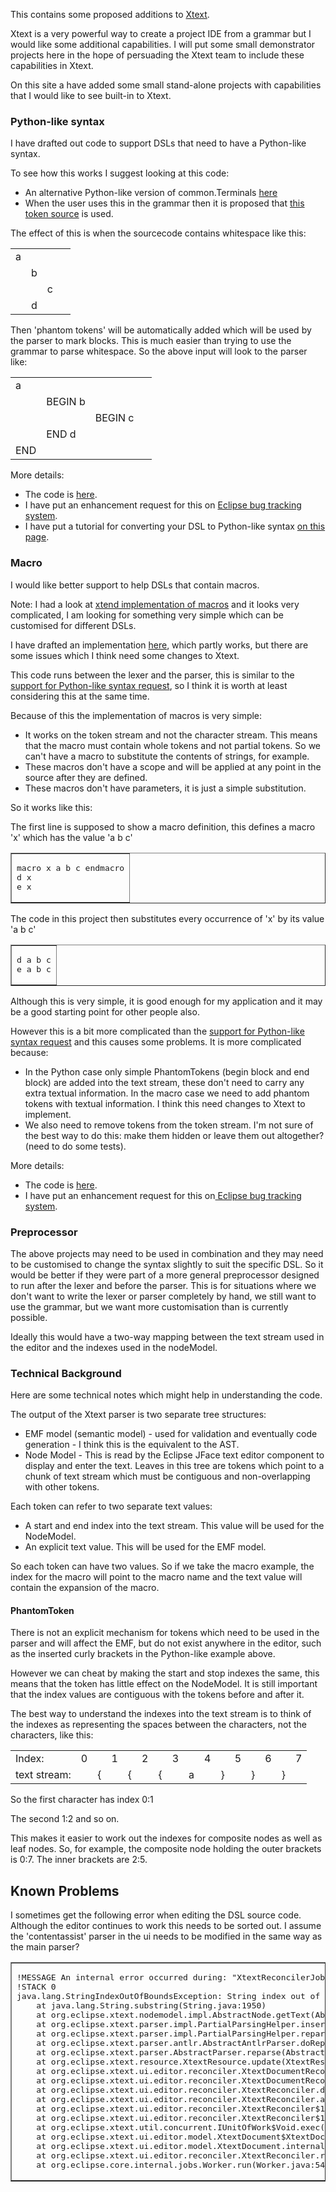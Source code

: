 <p>This contains some proposed additions to <a href="https://github.com/eclipse/xtext">Xtext</a>.</p>
<p>Xtext is a very powerful way to create a project IDE from a grammar but I would like some additional capabilities. I will put some small demonstrator projects here in the hope of persuading the Xtext team to include these capabilities in Xtext.</p>
<p>On this site a have added some small stand-alone projects with capabilities that I would like to see built-in to Xtext. </p>
<h3>Python-like syntax</h3>
<p>I have drafted out code to support DSLs that need to have a Python-like syntax. </p>
<p>To see how this works I suggest looking at this code:</p>
<ul>
  <li>An alternative Python-like version of common.Terminals <a href="https://github.com/martinbaker/xtextadd/blob/master/whitespaceblock/com.euclideanspace.whitespaceblock/src/com/euclideanspace/whitespaceblock/common2/PythonTerminals.xtext">here</a></li>
  <li> When the user uses this in the grammar then it is proposed that <a href="https://github.com/martinbaker/xtextadd/blob/master/whitespaceblock/com.euclideanspace.whitespaceblock/src/com/euclideanspace/whitespaceblock/PythonesqueTokenSource.java">this token source</a> is used.</li>
</ul>
<p>The effect of this is when the sourcecode contains whitespace like this:</p>
<table>
  <tr>
    <td>a</td>
    <td>&nbsp;</td>
    <td>&nbsp;</td>
    <td>&nbsp;</td>
  </tr>
  <tr>
    <td>&nbsp;</td>
    <td>b</td>
    <td>&nbsp;</td>
    <td>&nbsp;</td>
  </tr>
  <tr>
    <td>&nbsp;</td>
    <td>&nbsp;</td>
    <td>c</td>
    <td>&nbsp;</td>
  </tr>
  <tr>
    <td>&nbsp;</td>
    <td>d</td>
    <td>&nbsp;</td>
    <td>&nbsp;</td>
  </tr>
</table>
<p>Then 'phantom tokens' will be automatically added which will be used by the parser to mark blocks. This is much easier than trying to use the grammar to parse whitespace. So the above input will look to the parser like:</p>
<table>
  <tr>
    <td>a</td>
    <td>&nbsp;</td>
    <td>&nbsp;</td>
    <td>&nbsp;</td>
  </tr>
  <tr>
    <td>&nbsp;</td>
    <td>BEGIN b</td>
    <td>&nbsp;</td>
    <td>&nbsp;</td>
  </tr>
  <tr>
    <td>&nbsp;</td>
    <td>&nbsp;</td>
    <td>BEGIN c</td>
    <td>&nbsp;</td>
  </tr>
  <tr>
    <td>&nbsp;</td>
    <td>END d</td>
    <td>&nbsp;</td>
    <td>&nbsp;</td>
  </tr>
  <tr>
    <td>END</td>
    <td>&nbsp;</td>
    <td>&nbsp;</td>
    <td>&nbsp;</td>
  </tr>
</table>
<p>More details:</p>
<ul>
  <li>The code is <a href="https://github.com/martinbaker/xtextadd/tree/master/whitespaceblock">here</a>. </li>
  <li>I have put an enhancement request for this on <a href="https://bugs.eclipse.org/bugs/show_bug.cgi?id=451838">Eclipse bug tracking system</a>. </li>
  <li>I have put a tutorial for converting your DSL to Python-like syntax <a href="https://github.com/martinbaker/xtextadd/tree/master/pbase">on this page</a>. </li>
</ul>
<h3>Macro</h3>
<p>I would like better support to help DSLs that contain macros.</p>
<p>Note: I had a look at <a href="https://github.com/eclipse/xtext/tree/master/plugins/org.eclipse.xtend.lib.macro">xtend implementation of macros</a> and it looks very complicated, I am looking for something very simple which can be customised for different DSLs.</p>
<p>I have drafted an implementation <a href="https://github.com/martinbaker/xtextadd/tree/master/macro">here</a>, which partly works, but there are some issues which I think need some changes to Xtext. </p>
<p>This code runs between the lexer and the parser, this is similar to the <a href="https://bugs.eclipse.org/bugs/show_bug.cgi?id=451838">support for Python-like syntax request</a>, so I think it is worth at least considering this at the same time.</p>
<p>Because of this the implementation of macros is very simple:</p>
<ul>
  <li>It works on the token stream and not the character stream. This means that the macro must contain whole tokens and not partial tokens. So we can't have a macro to substitute the contents of strings, for example. </li>
  <li>These macros don't have a scope and will be applied at any point in the source after they are defined. </li>
  <li>These macros don't have parameters, it is just a simple substitution.</li>
</ul>
<p>So it works like this: </p>
<p>The first line is supposed to show a macro definition, this defines a macro 'x' which has the value 'a b c' </p>
<table border="1">
  <tr>
    <td><pre>macro x a b c endmacro
d x
e x</pre></td>
  </tr>
</table>
<p>The code in this project then substitutes every occurrence of 'x' by its value 'a b c' </p>
<table border="1">
  <tr>
    <td><pre>d a b c
e a b c</pre></td>
  </tr>
</table>
<p>Although this is very simple, it is good enough for my application and it may be a good starting point for other people also. </p>
<p>However this is a bit more complicated than the <a href="https://bugs.eclipse.org/bugs/show_bug.cgi?id=451838">support for Python-like syntax request</a> and this causes some problems. It is more complicated because:</p>
<ul>
  <li>In the Python case only simple PhantomTokens (begin block and end block) are added into the text stream, these don't need to carry any extra textual information. In the macro case we need to add phantom tokens with textual information. I think this need changes to Xtext to implement. </li>
  <li>We also need to remove tokens  from the token stream. I'm not sure of the best way to do this: make them hidden or leave them out altogether? (need to do some tests).</li>
</ul>
<p>More details:</p>
<ul>
  <li>The code is <a href="https://github.com/martinbaker/xtextadd/tree/master/macro">here</a>. </li>
  <li>I have put an enhancement request for this on<a href="https://bugs.eclipse.org/bugs/show_bug.cgi?id=452232"> Eclipse bug tracking system</a>.</li>
</ul>
<h3>Preprocessor</h3>
<p>The above projects may need to be used in combination and they may need to be customised to change the syntax slightly to suit the specific DSL. So it would be better if they were part of a more general preprocessor designed to run after the lexer and before the  parser. This is for situations where we don't want to write the lexer or parser completely by hand, we still want to use the grammar, but we want more customisation than is currently possible.</p>
<p>Ideally this would have a two-way mapping between the text stream used in the editor and the indexes used in the nodeModel.  </p>
<h3>Technical Background</h3>
<p>Here are some technical notes which might help in understanding the code. </p>
<p>The output of the Xtext parser is two separate tree structures:</p>
<ul>
  <li>EMF model (semantic model) - used for validation and eventually code generation - I think this is the equivalent to the AST.</li>
  <li>Node Model - This is read by the Eclipse JFace text editor component to display and enter the text. Leaves in this tree are tokens which point to a chunk of text stream which must be contiguous and non-overlapping with other tokens.</li>
</ul>
<p>Each token can refer to two separate text values:</p>
<ul>
  <li>A start and end index into the text stream. This value will be used for the NodeModel. </li>
  <li>An explicit text value.   This will be used for the EMF model.</li>
</ul>
<p>So each token can have two values. So if we take the macro example, the index for the macro will point to the macro name and the text value will contain the expansion of the macro. </p>
<h4>PhantomToken</h4>
<p>There is not an explicit mechanism for tokens which need to be used in the parser and will affect the EMF, but do not exist anywhere in the editor, such as the inserted curly brackets in the Python-like example above.</p>
<p>However we can cheat by making the start and stop indexes the same, this means that the token has little effect on the  NodeModel. It is still important that the index values are contiguous with the tokens before and after it.</p>
<p>The best way to understand the indexes into the text stream is to think of the indexes as representing the spaces between the characters, not the characters, like this:  </p>
<table>
  <tr>
    <td>Index:</td>
    <td>0</td>
    <td>&nbsp;</td>
    <td>1</td>
    <td>&nbsp;</td>
    <td>2</td>
    <td>&nbsp;</td>
    <td>3</td>
    <td>&nbsp;</td>
    <td>4</td>
    <td>&nbsp;</td>
    <td>5</td>
    <td>&nbsp;</td>
    <td>6</td>
    <td>&nbsp;</td>
    <td>7</td>
  </tr>
  <tr>
    <td>text stream:</td>
    <td>&nbsp;</td>
    <td>{</td>
    <td>&nbsp;</td>
    <td>{</td>
    <td>&nbsp;</td>
    <td>{</td>
    <td>&nbsp;</td>
    <td>a</td>
    <td>&nbsp;</td>
    <td>}</td>
    <td>&nbsp;</td>
    <td>}</td>
    <td>&nbsp;</td>
    <td>}</td>
    <td>&nbsp;</td>
  </tr>
</table>
<p>So the first character has index 0:1</p>
<p>The second 1:2 and so on.</p>
<p>This makes it easier to work out the indexes for composite nodes as well as leaf nodes. So, for example, the composite node holding the outer brackets is 0:7. The inner brackets are 2:5.  </p>
<h2>Known Problems</h2>
<p>I sometimes get the following error when editing the DSL source code. Although the editor continues to work this needs to be sorted out. I assume the 'contentassist' parser in the ui needs to be modified in the same way as the main parser? </p>
<table border="1">
  <tr>
    <td><pre>!MESSAGE An internal error occurred during: &quot;XtextReconcilerJob&quot;.
!STACK 0
java.lang.StringIndexOutOfBoundsException: String index out of range: 140
	at java.lang.String.substring(String.java:1950)
	at org.eclipse.xtext.nodemodel.impl.AbstractNode.getText(AbstractNode.java:148)
	at org.eclipse.xtext.parser.impl.PartialParsingHelper.insertChangeIntoReplaceRegion(PartialParsingHelper.java:229)
	at org.eclipse.xtext.parser.impl.PartialParsingHelper.reparse(PartialParsingHelper.java:98)
	at org.eclipse.xtext.parser.antlr.AbstractAntlrParser.doReparse(AbstractAntlrParser.java:136)
	at org.eclipse.xtext.parser.AbstractParser.reparse(AbstractParser.java:48)
	at org.eclipse.xtext.resource.XtextResource.update(XtextResource.java:228)
	at org.eclipse.xtext.ui.editor.reconciler.XtextDocumentReconcileStrategy.doReconcile(XtextDocumentReconcileStrategy.java:143)
	at org.eclipse.xtext.ui.editor.reconciler.XtextDocumentReconcileStrategy.reconcile(XtextDocumentReconcileStrategy.java:65)
	at org.eclipse.xtext.ui.editor.reconciler.XtextReconciler.doRun(XtextReconciler.java:413)
	at org.eclipse.xtext.ui.editor.reconciler.XtextReconciler.access$3(XtextReconciler.java:393)
	at org.eclipse.xtext.ui.editor.reconciler.XtextReconciler$1.process(XtextReconciler.java:334)
	at org.eclipse.xtext.ui.editor.reconciler.XtextReconciler$1.process(XtextReconciler.java:1)
	at org.eclipse.xtext.util.concurrent.IUnitOfWork$Void.exec(IUnitOfWork.java:36)
	at org.eclipse.xtext.ui.editor.model.XtextDocument$XtextDocumentLocker.modify(XtextDocument.java:418)
	at org.eclipse.xtext.ui.editor.model.XtextDocument.internalModify(XtextDocument.java:131)
	at org.eclipse.xtext.ui.editor.reconciler.XtextReconciler.run(XtextReconciler.java:331)
	at org.eclipse.core.internal.jobs.Worker.run(Worker.java:54)
</pre></td>
  </tr>
</table>